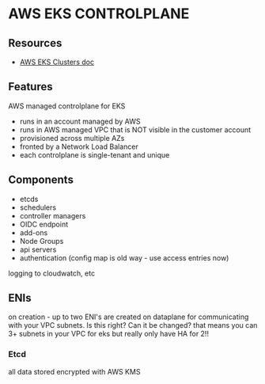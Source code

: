 # AWS EKS CONTROLPLANE

## Resources
- [AWS EKS Clusters doc](https://docs.aws.amazon.com/eks/latest/userguide/clusters.html#:~:text=The%20control%20plane%20runs%20in,set%20of%20Amazon%20EC2%20instances.)

## Features
AWS managed controlplane for EKS
- runs in an account managed by AWS
- runs in AWS managed VPC that is NOT visible in the customer account
- provisioned across multiple AZs
- fronted by a Network Load Balancer
- each controlplane is single-tenant and unique

## Components

- etcds
- schedulers
- controller managers
- OIDC endpoint
- add-ons
- Node Groups
- api servers
- authentication (config map is old way - use access entries now)

logging to cloudwatch, etc

## ENIs
on creation - up to two ENI's are created on dataplane for communicating with your VPC subnets.
Is this right? Can it be changed? that means you can 3+ subnets in your VPC for eks but really only have HA for 2!!

### Etcd
all data stored encrypted with AWS KMS
